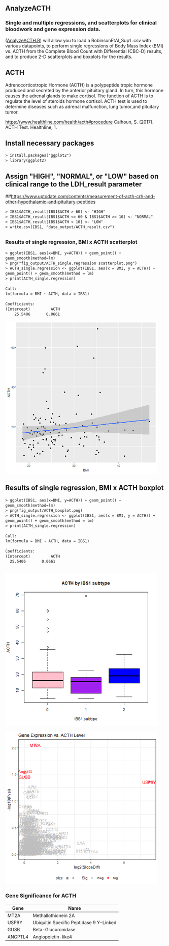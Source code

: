 ## AnalyzeACTH
### Single and multiple regressions, and scatterplots for clinical bloodwork and gene expression data.
([AnalyzeACTH.R](../AnalyzeACTH-master/scripts/AnalyzeACTH.R)) will allow you to load a RobinsonEtAl_Sup1 .csv with various datapoints, to perform single regressions of Body Mass Index (BMI) vs. ACTH from the Complete Blood Count with Differential (CBC-D) results, and to produce 2-D scatterplots and boxplots for the results. 

## ACTH
Adrenocorticotropic Hormone (ACTH) is a polypeptide tropic hormone produced and secreted by the anterior pituitary gland. In turn, this hormone causes the adrenal glands to make cortisol. The function of ACTH is to regulate the level of steroids hormone cortisol. ACTH test is used to determine diseases such as adrenal malfunction, lung tumor,and pituitary tumor.  

https://www.healthline.com/health/acth#procedure
Calhoun, S. (2017). ACTH Test. Healthline, 1.

## Install necessary packages
```
> install.packages("ggplot2")
> library(ggplot2)
```

## Assign "HIGH", "NORMAL", or "LOW" based on clinical range to the LDH_result parameter
##https://www.uptodate.com/contents/measurement-of-acth-crh-and-other-hypothalamic-and-pituitary-peptides
```
> IBS1$ACTH_result[IBS1$ACTH > 60] <- "HIGH"
> IBS1$ACTH_result[IBS1$ACTH <= 60 & IBS1$ACTH >= 10] <- "NORMAL"
> IBS1$ACTH_result[IBS1$ACTH < 10] <- "LOW"
> write.csv(IBS1, "data_output/ACTH_result.csv")
```

##
### Results of single regression, BMI x ACTH scatterplot
```
> ggplot(IBS1, aes(x=BMI, y=ACTH)) + geom_point() + geom_smooth(method=lm)
> png("fig_output/ACTH_single.regression scatterplot.png")
> ACTH_single.regression <- ggplot(IBS1, aes(x = BMI, y = ACTH)) + geom_point() + geom_smooth(method = lm) 
> print(ACTH_single.regression)

Call:
lm(formula = BMI ~ ACTH, data = IBS1)

Coefficients:
(Intercept)         ACTH  
    25.5406       0.0661  

```
![](fig_output/ACTH_scatterplot.png)

##
## Results of single regression, BMI x ACTH boxplot
  
  ```
> ggplot(IBS1, aes(x=BMI, y=ACTH)) + geom_point() + geom_smooth(method=lm)
> png(fig_output/ACTH_boxplot.png)
> ACTH_single.regression <- ggplot(IBS1, aes(x = BMI, y = ACTH)) + geom_point() + geom_smooth(method = lm) 
> print(ACTH_single.regression)

Call:
lm(formula = BMI ~ ACTH, data = IBS1)

Coefficients:
(Intercept)         ACTH  
    25.5406       0.0661 
    
```    
![](fig_output/ACTH_boxplot.png)

![](fig_output/ACTHplot.png)

### Gene Significance for ACTH

| Gene| Name|
|-----|-----|
| MT2A| Methallothionein 2A|
|USP9Y|Ubiquitin Specific Peptidase 9 Y-Linked|
| GUSB| Beta-Glucuronidase|
|ANGPTL4| Angiopoietin-like4|
